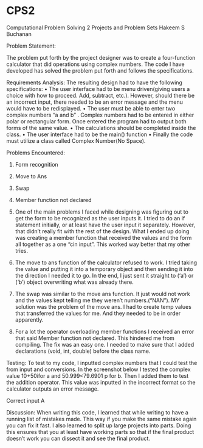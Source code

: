 # CPS2
Computational Problem Solving 2 Projects and Problem Sets 
Hakeem S Buchanan

Problem Statement: 

The problem put forth by the project designer was to create a four-function calculator that did operations using complex numbers. 
The code I have developed has solved the problem put forth and follows the specifications. 

Requirements Analysis:
The resulting design had to have the following specifications: 
•	The user interface had to be menu driven(giving users a choice with how to proceed. Add, subtract, etc.). However, should there be an incorrect input, there needed to be an error message and the menu would have to be redisplayed. 
•	The user must be able to enter two complex numbers “a and b” . Complex numbers had to be entered in either polar or rectangular form.  Once entered the program had to output both forms of the same value. 
•	The calculations should be completed inside the class. 
•	The user interface had to be the main() function
•	Finally the code must utilize a class called Complex Number(No Space). 

Problems Encountered:
1.	Form recognition
2.	Move to Ans
3.	Swap
4.	Member function not declared 

1.	One of the main problems I faced while designing was figuring out to get the form to be recognized as the user inputs it. I tried to do an if statement initially, or at least have the user input it separately. However, that didn’t really fit with the rest of the design. What I ended up doing was creating a member function that received the values and the form all together as a one “cin input”. This worked way better that my other tries. 
2.	The move to ans function of the calculator refused to work. I tried taking the value and putting it into a temporary object and then sending it into the direction I needed it to go. In the end, I just sent it straight to (‘a’) or (‘b’) object overwriting what was already there. 
3.	The swap was similar to the move ans function. It just would not work and the values kept telling me they weren’t numbers.(“NAN”). MY solution was the problem of the move ans. I had to create temp values that transferred the values for me. And they needed to be in order apparently. 
4.	For a lot the operator overloading member functions I received an error that said Member function not declared. This hindered me from compiling. The fix was an easy one. I needed to make sure that I added declarations (void, int, double) before the class name. 

Testing:
  	To test to my code, I inputted complex numbers that I could test the from input and conversions. In the screenshot below I tested the complex value 10+50ifor a and 50.999<79.6901 p for b. Then I added them to test the addition operator.
This  value was inputted in the incorrect format so the calculator outputs an error message. 
 

Correct input A 
 


 



Discussion: 
When writing this code, I learned that while writing to have a running list of mistakes made. This way if you make the same mistake again you can fix it fast. I also learned to split up large projects into parts. Doing this ensures that you at least have working parts so that if the final product doesn’t work you can dissect it and see the final product. 
